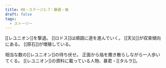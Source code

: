 ```yaml
---
title: 08・ステージ1-7：暴君・後
draft: false
tags:
  - ストーリー
---
```

[[レユニオン]]を撃退。
[[ロドス]]は順調に道を進んでいく。
[[天災]]が収束傾向にある。
[[原石]]が増殖している。

相当な数の[[レユニオン]]の待ち伏せ。
正面から焔を撒き散らしながら一人歩いてくる。
[[レユニオン]]の資料に載っている人物、暴君・[[タルラ]]。